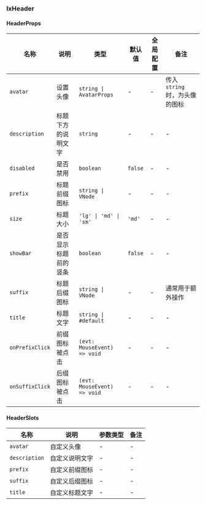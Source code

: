 ### IxHeader

#### HeaderProps

| 名称 | 说明 | 类型  | 默认值 | 全局配置 | 备注 |
| --- | --- | --- | --- | --- | --- |
| `avatar` | 设置头像 | `string \| AvatarProps` | - | - | 传入 `string` 时，为头像的图标  |
| `description` | 标题下方的说明文字 | `string` | - | - | - |
| `disabled` | 是否禁用 | `boolean` | `false` | - | - |
| `prefix` | 标题前缀图标 | `string \| VNode` | - | - | - |
| `size` | 标题大小 | `'lg' \| 'md' \| 'sm'` | `'md'` | - | - |
| `showBar` | 是否显示标题前的竖条 | `boolean` | `false` | - | - |
| `suffix` | 标题后缀图标 | `string \| VNode` | - | - | 通常用于额外操作 |
| `title` | 标题文字 | `string \| #default` | - | - | - |
| `onPrefixClick` | 前缀图标被点击 | `(evt: MouseEvent) => void` | - | - | - |
| `onSuffixClick` | 后缀图标被点击 | `(evt: MouseEvent) => void` | - | - | - |

#### HeaderSlots

| 名称 | 说明 | 参数类型 | 备注 |
| --- | --- | --- | --- |
| `avatar` | 自定义头像 | - | - |
| `description` | 自定义说明文字 | - | - |
| `prefix` | 自定义前缀图标 | - | - |
| `suffix` | 自定义后缀图标 | - | - |
| `title` | 自定义标题文字 | - | - |
